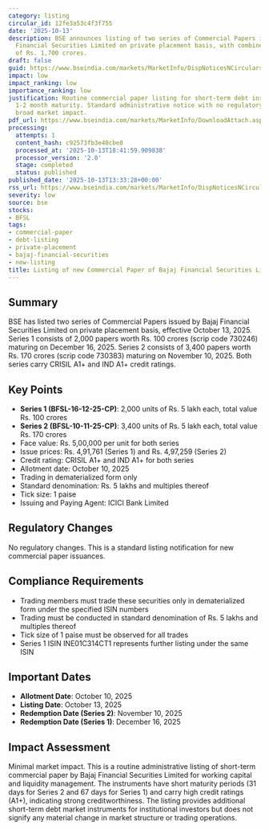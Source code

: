 ```yaml
---
category: listing
circular_id: 12fe3a53c4f3f755
date: '2025-10-13'
description: BSE announces listing of two series of Commercial Papers issued by Bajaj
  Financial Securities Limited on private placement basis, with combined issuance
  of Rs. 1,700 crores.
draft: false
guid: https://www.bseindia.com/markets/MarketInfo/DispNoticesNCirculars.aspx?Noticeid={EB149C2E-74BB-43C5-A638-E7A568602200}&noticeno=20251013-38&dt=10/13/2025&icount=38&totcount=65&flag=0
impact: low
impact_ranking: low
importance_ranking: low
justification: Routine commercial paper listing for short-term debt instruments with
  1-2 month maturity. Standard administrative notice with no regulatory changes or
  broad market impact.
pdf_url: https://www.bseindia.com/markets/MarketInfo/DownloadAttach.aspx?id=20251013-38&attachedId=
processing:
  attempts: 1
  content_hash: c92573fb3e40cbe8
  processed_at: '2025-10-13T18:41:59.909838'
  processor_version: '2.0'
  stage: completed
  status: published
published_date: '2025-10-13T13:33:28+00:00'
rss_url: https://www.bseindia.com/markets/MarketInfo/DispNoticesNCirculars.aspx?Noticeid={EB149C2E-74BB-43C5-A638-E7A568602200}&noticeno=20251013-38&dt=10/13/2025&icount=38&totcount=65&flag=0
severity: low
source: bse
stocks:
- BFSL
tags:
- commercial-paper
- debt-listing
- private-placement
- bajaj-financial-securities
- new-listing
title: Listing of new Commercial Paper of Bajaj Financial Securities Limited
---
```


## Summary

BSE has listed two series of Commercial Papers issued by Bajaj Financial Securities Limited on private placement basis, effective October 13, 2025. Series 1 consists of 2,000 papers worth Rs. 100 crores (scrip code 730246) maturing on December 16, 2025. Series 2 consists of 3,400 papers worth Rs. 170 crores (scrip code 730383) maturing on November 10, 2025. Both series carry CRISIL A1+ and IND A1+ credit ratings.

## Key Points

- **Series 1 (BFSL-16-12-25-CP)**: 2,000 units of Rs. 5 lakh each, total value Rs. 100 crores
- **Series 2 (BFSL-10-11-25-CP)**: 3,400 units of Rs. 5 lakh each, total value Rs. 170 crores
- Face value: Rs. 5,00,000 per unit for both series
- Issue prices: Rs. 4,91,761 (Series 1) and Rs. 4,97,259 (Series 2)
- Credit rating: CRISIL A1+ and IND A1+ for both series
- Allotment date: October 10, 2025
- Trading in dematerialized form only
- Standard denomination: Rs. 5 lakhs and multiples thereof
- Tick size: 1 paise
- Issuing and Paying Agent: ICICI Bank Limited

## Regulatory Changes

No regulatory changes. This is a standard listing notification for new commercial paper issuances.

## Compliance Requirements

- Trading members must trade these securities only in dematerialized form under the specified ISIN numbers
- Trading must be conducted in standard denomination of Rs. 5 lakhs and multiples thereof
- Tick size of 1 paise must be observed for all trades
- Series 1 ISIN INE01C314CT1 represents further listing under the same ISIN

## Important Dates

- **Allotment Date**: October 10, 2025
- **Listing Date**: October 13, 2025
- **Redemption Date (Series 2)**: November 10, 2025
- **Redemption Date (Series 1)**: December 16, 2025

## Impact Assessment

Minimal market impact. This is a routine administrative listing of short-term commercial paper by Bajaj Financial Securities Limited for working capital and liquidity management. The instruments have short maturity periods (31 days for Series 2 and 67 days for Series 1) and carry high credit ratings (A1+), indicating strong creditworthiness. The listing provides additional short-term debt market instruments for institutional investors but does not signify any material change in market structure or trading operations.